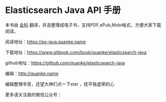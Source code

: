 # Elasticsearch Java API 手册


本书由 [全科](http://quanke.name) 翻译，并且整理成电子书，支持PDF,ePub,Mobi格式，方便大家下载阅读。

阅读地址：https://es-java.quanke.name

下载地址：https://www.gitbook.com/book/quanke/elasticsearch-java

github地址：https://github.com/quanke/elasticsearch-java

编辑：http://quanke.name


编辑整理辛苦，还望大神们点一下star ，抚平我虚荣的心


更多请关注我的微信公众号：



